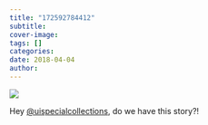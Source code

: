 ```yaml
---
title: "172592784412"
subtitle: 
cover-image: 
tags: []
categories: 
date: 2018-04-04
author: 
---
```


<p><img class="img-fluid" class="img-fluid" class="img-fluid"  src="https://www.lib.uidaho.edu/digital/objects/uidahodigital/172592784412.jpg" /></p>
<div class="">
 <p>Hey <a href="https://tmblr.co/mmu-pesjKQjpJHhIdwXMBGQ" target="_blank"></a><a class="tumblelog" href="https://tmblr.co/mj3-f44Qr3rc4X40maCybJA" target="_blank">@uispecialcollections</a>, do we have this story?!</p> 
</div>
